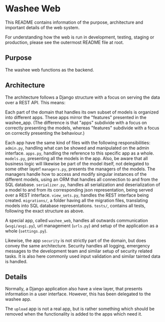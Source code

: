 # Washee Web

This README contains information of the purpose, architecture and important details of the web system.

For understanding how the web is run in development, testing, staging or production, please see the outermost README file at root.

## Purpose
The washee web functions as the backend.

## Architecture
The architecture follows a Django structure with a focus on serving the data over a REST API. This means:

Each part of the domain that handles its own subset of models is organized into different apps.
These apps mirror the "features" presented in the washee_app.
(The difference is that "apps" subdivide with a focus on correctly presenting the models, whereas "features" subdivide with a focus on correctly presenting the behaviour.)

Each app have the same kind of files with the following responsibilities:
`admin.py`, handling what can be showed and manipulated on the admin interface.
`apps.py`, handling the reference to this specific app as a whole.
`models.py`, presenting all the models in the app. Also, be aware that all business logic will likewise be part of the model itself, not delegated to some other layer!
`managers.py`, presents the managers of the models. The managers handle how to access and modify singular instances of the different models, using an ORM that handles all connection to and from the SQL database.
`serializer.py`, handles all serialization and deserialization of a model to and from its corresponding json representation, being served over a REST interface.
`view_sets.py`, handles the REST interface being created.
`migrations/`, a folder having all the migration files, translating models into SQL database representations.
`tests/`, contains all tests, following the exact structure as above.

A special app, called `washee_web`, handles all outwards communication (`wsgi/asgi.py`), url management (`urls.py`) and setup of the application as a whole (`settings.py`).

Likewise, the app `security` is not strictly part of the domain, but does convey the same architecture.
Security handles all logging, emergency messages to the development team and similar setup of security related tasks. It is also here commonly used input validation and similar tainted data is handled.

## Details
Normally, a Django application also have a view layer, that presents information in a user interface. However, this has been delegated to the washee app.

The `upload` app is not a real app, but is rather something which should be removed when the functionality is added to the apps which need it.
